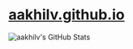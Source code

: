 # [aakhilv.github.io](https://aakhilv.github.io)
![aakhilv's GitHub Stats](https://github-readme-stats.vercel.app/api?username=aakhilv&show_icons=true&count_private=true&include_all_commits=true&title_color=3bd671&text_color=ffffff&icon_color=3bd671&bg_color=131a26)

